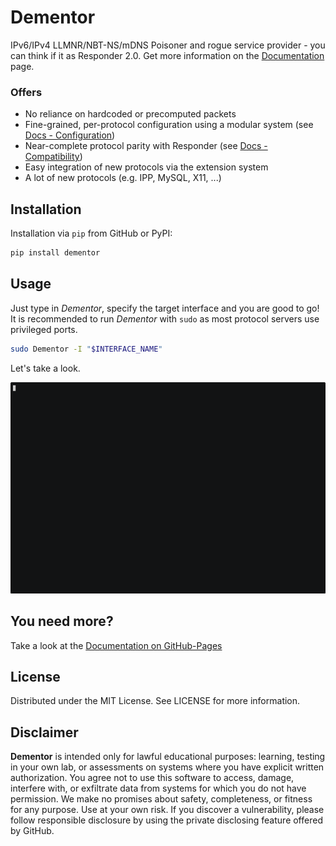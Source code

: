 # Dementor

IPv6/IPv4 LLMNR/NBT-NS/mDNS Poisoner and rogue service provider - you can think if it as Responder 2.0. Get more information
on the [Documentation](https://matrixeditor.github.io/dementor/) page.

### Offers

- No reliance on hardcoded or precomputed packets
- Fine-grained, per-protocol configuration using a modular system (see [Docs - Configuration](https://matrixeditor.github.io/dementor/config/index.html))
- Near-complete protocol parity with Responder (see [Docs - Compatibility](https://matrixeditor.github.io/dementor/compat.html))
- Easy integration of new protocols via the extension system
- A lot of new protocols (e.g. IPP, MySQL, X11, ...)

## Installation

Installation via `pip` from GitHub or PyPI:

```bash
pip install dementor
```

## Usage

Just type in _Dementor_, specify the target interface and you are good to go! It is recommended
to run _Dementor_ with `sudo` as most protocol servers use privileged ports.

```bash
sudo Dementor -I "$INTERFACE_NAME"
```

Let's take a look.

![index_video](https://raw.githubusercontent.com/MatrixEditor/dementor/refs/heads/master/docs/source/_static/images/index-video.gif)


## You need more?

Take a look at the [Documentation on GitHub-Pages](https://matrixeditor.github.io/dementor/)


## License

Distributed under the MIT License. See LICENSE for more information.

## Disclaimer

**Dementor** is intended only for lawful educational purposes: learning, testing
in your own lab, or assessments on systems where you have explicit written
authorization. You agree not to use this software to access,  damage, interfere
with, or exfiltrate data from systems for which you do not have permission.
We make no promises about safety, completeness, or fitness for any purpose. Use
at your own risk. If you discover a vulnerability, please follow responsible
disclosure by using the private disclosing feature offered by GitHub.